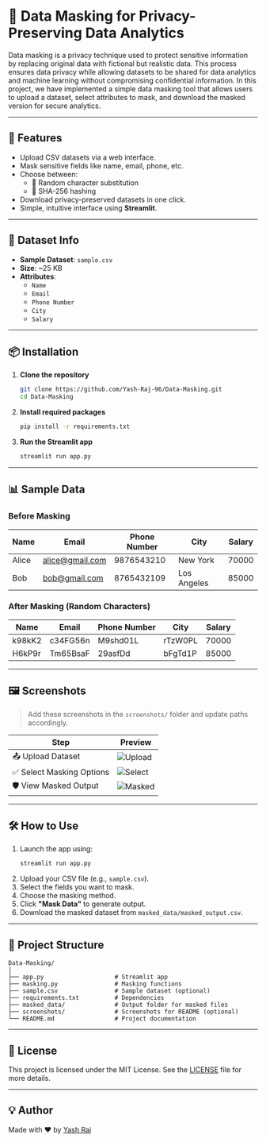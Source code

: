 # 🔐 Data Masking for Privacy-Preserving Data Analytics

Data masking is a privacy technique used to protect sensitive information by replacing original data with fictional but realistic data. This process ensures data privacy while allowing datasets to be shared for data analytics and machine learning without compromising confidential information. In this project, we have implemented a simple data masking tool that allows users to upload a dataset, select attributes to mask, and download the masked version for secure analytics.

---

## 🚀 Features

- Upload CSV datasets via a web interface.
- Mask sensitive fields like name, email, phone, etc.
- Choose between:
  - 🔁 Random character substitution
  - 🔐 SHA-256 hashing
- Download privacy-preserved datasets in one click.
- Simple, intuitive interface using **Streamlit**.

---

## 📁 Dataset Info

- **Sample Dataset**: `sample.csv`
- **Size**: ~25 KB
- **Attributes**:
  - `Name`
  - `Email`
  - `Phone Number`
  - `City`
  - `Salary`

---

## 📦 Installation

1. **Clone the repository**
   ```bash
   git clone https://github.com/Yash-Raj-96/Data-Masking.git
   cd Data-Masking
   ```

2. **Install required packages**
   ```bash
   pip install -r requirements.txt
   ```

3. **Run the Streamlit app**
   ```bash
   streamlit run app.py
   ```

---

## 📊 Sample Data

### Before Masking
| Name  | Email           | Phone Number | City        | Salary |
|-------|------------------|--------------|-------------|--------|
| Alice | alice@gmail.com  | 9876543210   | New York    | 70000  |
| Bob   | bob@gmail.com    | 8765432109   | Los Angeles | 85000  |

### After Masking (Random Characters)
| Name   | Email      | Phone Number | City     | Salary |
|--------|------------|--------------|----------|--------|
| k98kK2 | c34FG56n   | M9shd01L     | rTzW0PL  | 70000  |
| H6kP9r | Tm65BsaF   | 29asfDd      | bFgTd1P  | 85000  |

---

## 🖼️ Screenshots

> Add these screenshots in the `screenshots/` folder and update paths accordingly.

| Step                          | Preview |
|-------------------------------|---------|
| 📤 Upload Dataset             | ![Upload](screenshots/upload.png) |
| ✅ Select Masking Options     | ![Select](screenshots/select_columns.png) |
| 🛡️ View Masked Output         | ![Masked](screenshots/masked_output.png) |

---

## 🛠️ How to Use

1. Launch the app using:
   ```bash
   streamlit run app.py
   ```
2. Upload your CSV file (e.g., `sample.csv`).
3. Select the fields you want to mask.
4. Choose the masking method.
5. Click **"Mask Data"** to generate output.
6. Download the masked dataset from `masked_data/masked_output.csv`.

---

## 📁 Project Structure

```
Data-Masking/
│
├── app.py                    # Streamlit app
├── masking.py                # Masking functions
├── sample.csv                # Sample dataset (optional)
├── requirements.txt          # Dependencies
├── masked_data/              # Output folder for masked files
├── screenshots/              # Screenshots for README (optional)
└── README.md                 # Project documentation
```

---

## 📄 License

This project is licensed under the MIT License. See the [LICENSE](LICENSE) file for more details.

---

## 💡 Author

Made with ❤️ by [Yash Raj](https://github.com/Yash-Raj-96)

```
